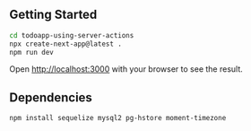## Getting Started
```bash
cd todoapp-using-server-actions
npx create-next-app@latest .
npm run dev
```

Open [http://localhost:3000](http://localhost:3000) with your browser to see the result.

## Dependencies
```bash
npm install sequelize mysql2 pg-hstore moment-timezone
```
